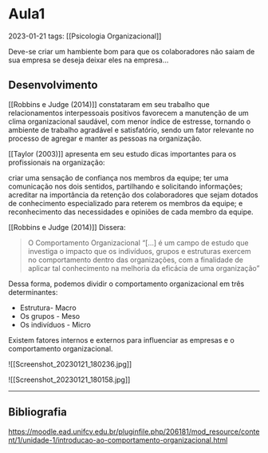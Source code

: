 # Aula1
2023-01-21
tags: [[Psicologia Organizacional]]

Deve-se criar um hambiente bom para que os colaboradores não saiam de sua empresa se deseja deixar eles na empresa...

## Desenvolvimento

[[Robbins e Judge (2014)]] constataram em seu trabalho que relacionamentos interpessoais positivos favorecem a manutenção de um clima organizacional saudável, com menor índice de estresse, tornando o ambiente de trabalho agradável e satisfatório, sendo um fator relevante no processo de agregar e manter as pessoas na organização.

[[Taylor (2003)]] apresenta em seu estudo dicas importantes para os profissionais na organização:

criar uma sensação de confiança nos membros da equipe;
ter uma comunicação nos dois sentidos, partilhando e solicitando informações;
acreditar na importância da retenção dos colaboradores que sejam dotados de conhecimento especializado para reterem os membros da equipe; e
reconhecimento das necessidades e opiniões de cada membro da equipe.

[[Robbins e Judge (2014)]] Dissera: 
> O Comportamento Organizacional “[...] é um campo de estudo que investiga o impacto que os indivíduos, grupos e estruturas exercem no comportamento dentro das organizações, com a finalidade de aplicar tal conhecimento na melhoria da eficácia de uma organização”

Dessa forma, podemos dividir o comportamento organizacional em três determinantes: 

* Estrutura- Macro
* Os grupos - Meso
* Os indivíduos - Micro

Existem fatores internos e externos para influenciar as empresas e o comportamento organizacional.

![[Screenshot_20230121_180236.jpg]]

![[Screenshot_20230121_180158.jpg]]



-----------------------------------------------
## Bibliografia

https://moodle.ead.unifcv.edu.br/pluginfile.php/206181/mod_resource/content/1/unidade-1/introducao-ao-comportamento-organizacional.html